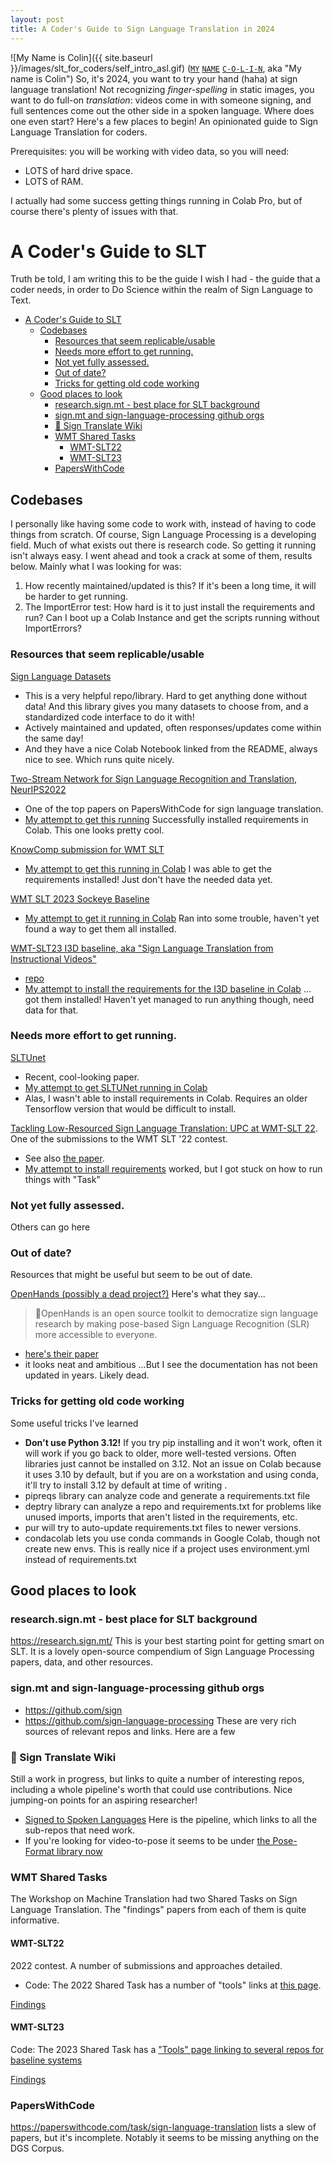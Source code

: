 ```yaml
---
layout: post
title: A Coder's Guide to Sign Language Translation in 2024
---
```

![My Name is Colin]({{ site.baseurl }}/images/slt_for_coders/self_intro_asl.gif) ([`MY`](https://www.handspeak.com/word/1448/) [`NAME`](https://www.handspeak.com/word/1464/) [`C-O-L-I-N`](https://www.handspeak.com/learn/408/), aka "My name is Colin")
So, it's 2024, you want to try your hand (haha) at sign language translation! Not recognizing _finger-spelling_ in static images, you want to do full-on _translation_: videos come in with someone signing, and full sentences come out the other side in a spoken language. Where does one even start? Here's a few places to begin! An opinionated guide to Sign Language Translation for coders.

Prerequisites: you will be working with video data, so you will need:
* LOTS of hard drive space. 
* LOTS of RAM. 

I actually had some success getting things running in Colab Pro, but of course there's plenty of issues with that. 

<!-- TODO: TOC here? https://heymichellemac.com/table-of-contents-jekyll https://stackoverflow.com/questions/9602936/how-to-create-a-table-of-contents-to-jekyll-blog-post https://stackoverflow.com/questions/18244417/how-do-i-create-some-kind-of-table-of-content-in-github-wiki-->



# A Coder's Guide to SLT
Truth be told, I am writing this to be the guide I wish I had - the guide that a coder needs, in order to Do Science within the realm of Sign Language to Text.

- [A Coder's Guide to SLT](#a-coders-guide-to-slt)
  - [Codebases](#codebases)
    - [Resources that seem replicable/usable](#resources-that-seem-replicableusable)
    - [Needs more effort to get running.](#needs-more-effort-to-get-running)
    - [Not yet fully assessed.](#not-yet-fully-assessed)
    - [Out of date?](#out-of-date)
    - [Tricks for getting old code working](#tricks-for-getting-old-code-working)
  - [Good places to look](#good-places-to-look)
    - [research.sign.mt - best place for SLT background](#researchsignmt---best-place-for-slt-background)
    - [sign.mt and sign-language-processing github orgs](#signmt-and-sign-language-processing-github-orgs)
    - [👋 Sign Translate Wiki](#-sign-translate-wiki)
    - [WMT Shared Tasks](#wmt-shared-tasks)
      - [WMT-SLT22](#wmt-slt22)
      - [WMT-SLT23](#wmt-slt23)
    - [PapersWithCode](#paperswithcode)


## Codebases
I personally like having some code to work with, instead of having to code things from scratch. Of course, Sign Language Processing is a developing field. Much of what exists out there is research code. So getting it running isn't always easy. I went ahead and took a crack at some of them, results below. Mainly what I was looking for was:
1. How recently maintained/updated is this? If it's been a long time, it will be harder to get running. 
2. The ImportError test: How hard is it to just install the requirements and run? Can I boot up a Colab Instance and get the scripts running without ImportErrors?



### Resources that seem replicable/usable
[Sign Language Datasets](https://github.com/sign-language-processing/datasets)
- This is a very helpful repo/library. Hard to get anything done without data! And this library gives you many datasets to choose from, and a standardized code interface to do it with! 
- Actively maintained and updated, often responses/updates come within the same day! 
- And they have a nice Colab Notebook linked from the README, always nice to see. Which runs quite nicely.

[Two-Stream Network for Sign Language Recognition and Translation, NeurIPS2022](https://github.com/FangyunWei/SLRT/tree/main/TwoStreamNetwork)
- One of the top papers on PapersWithCode for sign language translation. 
- [My attempt to get this running](https://colab.research.google.com/drive/1Z1P__o3NTl0zAStigUSlbeqxOVAaqOKT) Successfully installed requirements in Colab. This one looks pretty cool. 

[KnowComp submission for WMT SLT]()
- [My attempt to get this running in Colab](https://colab.research.google.com/drive/1le0qsaMwCH0hE6IkuVK1ImRKjsBBMHy2?usp=sharing)
I was able to get the requirements installed! Just don't have the needed data yet. 


[WMT SLT 2023 Sockeye Baseline](https://github.com/bricksdont/sign-sockeye-baselines)
- [My attempt to get it running in Colab](https://colab.research.google.com/drive/1P2KWBOktCakuAfJPxFoBlpk1KXOGS6JP?usp=sharing)
Ran into some trouble, haven't yet found a way to get them all installed. 

[WMT-SLT23 I3D baseline, aka "Sign Language Translation from Instructional Videos"](https://ieeexplore.ieee.org/document/10208355)
- [repo](https://github.com/imatge-upc/slt_how2sign_wicv2023)
- [My attempt to install the requirements for the I3D baseline in Colab](https://colab.research.google.com/drive/1GKHID0WMbXwnWXHD1iXQfs95nhWz9NQt?usp=sharing)
... got them installed! Haven't yet managed to run anything though, need data for that. 


### Needs more effort to get running. 
[SLTUnet](https://github.com/bzhangGo/sltunet)
- Recent, cool-looking paper.
- [My attempt to get SLTUNet running in Colab](https://colab.research.google.com/drive/1OxBJkQI4eccChdEjeNyjHMPHyCghQaMd?usp=sharing)
- Alas, I wasn't able to install requirements in Colab. Requires an older Tensorflow version that would be difficult to install.


[Tackling Low-Resourced Sign Language Translation: UPC at WMT-SLT 22](https://github.com/mt-upc/fairseq/tree/wmt-slt22). One of the submissions to the WMT SLT '22 contest. 
- See also [the paper](https://arxiv.org/abs/2212.01140). 
- [My attempt to install requirements](https://colab.research.google.com/drive/1wPdHzSTlgvJzTm0Tg_Z28FnYEH459-tr?usp=sharing) worked, but I got stuck on how to run things with "Task" 

### Not yet fully assessed. 
Others can go here

### Out of date?
Resources that might be useful but seem to be out of date. 


[OpenHands (possibly a dead project?)](https://openhands.ai4bharat.org/en/latest/instructions/datasets.html)
Here's what they say...
> 👐OpenHands is an open source toolkit to democratize sign language research by making pose-based Sign Language Recognition (SLR) more accessible to everyone.

- [here's their paper](https://arxiv.org/abs/2110.05877)
- it looks neat and ambitious ...But I see the documentation has not been updated in years. Likely dead. 

### Tricks for getting old code working

Some useful tricks I've learned
* **Don't use Python 3.12!** If you try pip installing and it won't work, often it will work if you go back to older, more well-tested versions. Often libraries just cannot be installed on 3.12. Not an issue on Colab because it uses 3.10 by default, but if you are on a workstation and using conda, it'll try to install 3.12 by default at time of writing .
* pipreqs library can analyze code and generate a requirements.txt file
* deptry library can analyze a repo and requirements.txt for problems like unused imports, imports that aren't listed in the requirements, etc.
* pur will try to auto-update requirements.txt files to newer versions.
* condacolab lets you use conda commands in Google Colab, though not create new envs. This is really nice if a project uses environment.yml instead of requirements.txt

## Good places to look 

### research.sign.mt - best place for SLT background
https://research.sign.mt/ This is your best starting point for getting smart on SLT. It is a lovely open-source compendium of Sign Language Processing papers, data, and other resources. 

### sign.mt and sign-language-processing github orgs
* https://github.com/sign 
* https://github.com/sign-language-processing
These are very rich sources of relevant repos and links. Here are a few 


### 👋 Sign Translate Wiki
Still a work in progress, but links to quite a number of interesting repos, including a whole pipeline's worth that could use contributions. Nice jumping-on points for an aspiring researcher! 

- [Signed to Spoken Languages](https://github.com/sign/translate/wiki/Signed-to-Spoken) Here is the pipeline, which links to all the sub-repos that need work. 
- If you're looking for video-to-pose it seems to be under [the Pose-Format library now](https://github.com/sign-language-processing/pose)



### WMT Shared Tasks
The Workshop on Machine Translation had two Shared Tasks on Sign Language Translation. The "findings" papers from each of them is quite informative. 

#### WMT-SLT22
2022 contest. A number of submissions and approaches detailed. 
- Code: The 2022 Shared Task has a number of "tools" links at [this page](https://sites.google.com/view/wmt-slt-v2022/tools). 

[Findings](https://aclanthology.org/2022.wmt-1.71/)


#### WMT-SLT23
Code: The 2023 Shared Task has a ["Tools" page linking to several repos for baseline systems](https://www.wmt-slt.com/tools)

[Findings](https://aclanthology.org/2023.wmt-1.4/)


 

### PapersWithCode

https://paperswithcode.com/task/sign-language-translation lists a slew of papers, but it's incomplete. Notably it seems to be missing anything on the DGS Corpus. 




